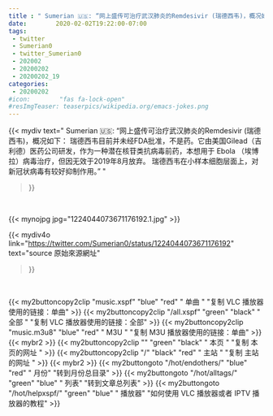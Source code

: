 ```yaml
---
title : " Sumerian 🇺🇸: “网上盛传可治疗武汉肺炎的Remdesivir (瑞德西韦)，概况如下：&#10;&#10;瑞德西韦目前并未经FDA批准，不是药。它由美国Gilead（吉利德）医药公司研发，作为一种潜在核苷类抗病毒前药，本想用于 Ebola （埃博拉）病毒治疗，但因无效于2019年8月放弃。&#10;&#10;瑞德西韦在小样本细胞层面上，对新冠状病毒有较好抑制作用。”  "
date:        2020-02-02T19:22:00-07:00
tags:
 - twitter
 - Sumerian0
 - twitter_Sumerian0
 - 202002
 - 20200202
 - 20200202_19
categories:
 - 20200202
#icon:        "fas fa-lock-open"
#resImgTeaser: teaserpics/wikipedia.org/emacs-jokes.png
---
```


{{< mydiv text=" Sumerian 🇺🇸: “网上盛传可治疗武汉肺炎的Remdesivir (瑞德西韦)，概况如下：&#10;&#10;瑞德西韦目前并未经FDA批准，不是药。它由美国Gilead（吉利德）医药公司研发，作为一种潜在核苷类抗病毒前药，本想用于 Ebola （埃博拉）病毒治疗，但因无效于2019年8月放弃。&#10;&#10;瑞德西韦在小样本细胞层面上，对新冠状病毒有较好抑制作用。”  "
>}}
<br>


 {{< mynojpg jpg="1224044073671176192.1.jpg" >}}<br> 



{{< mydiv4o link="https://twitter.com/Sumerian0/status/1224044073671176192"
text="source 原始來源網址"
>}}


<br>



{{< my2buttoncopy2clip "music.xspf"        "blue"   "red"    " 单曲 "  "复制 VLC 播放器使用的链接：单曲" >}} {{< my2buttoncopy2clip "/all.xspf"         "green"  "black"  " 全部 "  "复制 VLC 播放器使用的链接：全部" >}} {{< my2buttoncopy2clip "music.m3u8"        "blue"   "red"    " M3U  "    "复制 M3U 播放器使用的链接：单曲" >}} {{< mybr2 >}} {{< my2buttoncopy2clip ""                  "green"  "black"  " 本页 "    "复制 本页的网址 " >}} {{< my2buttoncopy2clip "/"                 "black"  "red"    " 主站 "    "复制 主站的网址 " >}} {{< mybr2 >}} {{< my2buttongoto      "/hot/endothers/"   "blue"   "red"    " 月份"   "转到月份总目录" >}} {{< my2buttongoto      "/hot/alltags/"     "green"  "blue"   " 列表"   "转到文章总列表" >}} {{< my2buttongoto      "/hot/helpxspf/"    "green"  "blue"   " 播放器" "如何使用 VLC 播放器或者 IPTV 播放器的教程" >}} 
